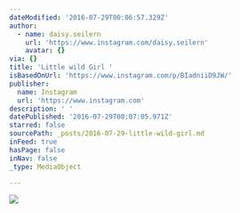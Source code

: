 ```yaml
---
dateModified: '2016-07-29T00:06:57.329Z'
author:
  - name: daisy.seilern
    url: 'https://www.instagram.com/daisy.seilern'
    avatar: {}
via: {}
title: 'Little wild Girl '
isBasedOnUrl: 'https://www.instagram.com/p/BIadniiD9JW/'
publisher:
  name: Instagram
  url: 'https://www.instagram.com'
description: ' '
datePublished: '2016-07-29T00:07:05.971Z'
starred: false
sourcePath: _posts/2016-07-29-little-wild-girl.md
inFeed: true
hasPage: false
inNav: false
_type: MediaObject

---
```

![ ](https://imgflo.herokuapp.com/graph/vahj1ThiexotieMo/9d22962c404b065dbbba58d22419b3c1/croprotate.jpg?cropheight=640&cropwidth=439&degrees=0&input=https%3A%2F%2Fscontent.cdninstagram.com%2Ft51.2885-15%2Fs640x640%2Fsh0.08%2Fe35%2F13703192_277710479260962_97097982_n.jpg%3Fig_cache_key%3DMTMwNDQ4NTMwMjU2NDI3ODg3MA%253D%253D.2&x=104&y=0)